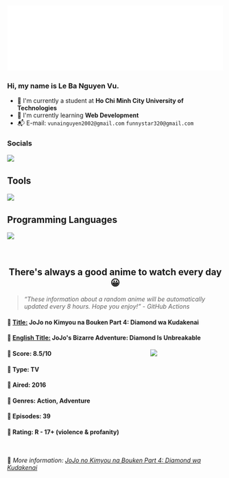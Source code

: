
<img src="svg/nai.svg" />

<br />

<h3>Hi, my name is <strong>Le Ba Nguyen Vu</strong>.</h3>

- 🏫 I'm currently a student at **Ho Chi Minh City University of Technologies**
- 👀 I'm currently learning **Web Development**
- 📬 E-mail: `vunainguyen2002@gmail.com` `funnystar320@gmail.com`


<h3>Socials</h3>
<a target="_blank" href="https://instagram.com/vu.le1352"><img src="https://img.shields.io/badge/Instagram-%23E4405F.svg?style=for-the-badge&logo=Instagram&logoColor=white" /></a>

<p>
  <h2>Tools</h2>
  <a href="https://skillicons.dev">
    <img src="https://skillicons.dev/icons?i=git,dotnet,mongodb,express,react,nodejs,bootstrap,tailwind,laravel,docker&theme=dark" />
  </a>

  <br />

  <h2>Programming Languages</h2>

  <a href="https://skillicons.dev">
    <img src="https://skillicons.dev/icons?i=javascript,typescript,html,css,cs,php&theme=dark" />
  </a>
</p>

<br />

<h2 align="center">There's always a good anime to watch every day 😀</h2>

<blockquote>
<i>
<q>These information about a random anime will be automatically updated every 8 hours. Hope you enjoy!</q> - GitHub Actions
</i>
</blockquote>

<h4>
  <strong>🥭 <u>Title:</u></strong> JoJo no Kimyou na Bouken Part 4: Diamond wa Kudakenai
</h4>

<h4>🌿 <u>English Title:</u> JoJo's Bizarre Adventure: Diamond Is Unbreakable</h4>

<img align="right" width="170" src=https://cdn.myanimelist.net/images/anime/3/79156.jpg />

<h4>🌱 Score: 8.5/10</h4>

<h4>🌲 Type: TV</h4>

<h4>🌴 Aired: 2016</h4>

<h4>🌵 Genres: Action, Adventure</h4>

<h4>🥑 Episodes: 39</h4>

<h4>🍏 Rating: R - 17+ (violence & profanity)</h4>

<br />

🍂 *More information: [JoJo no Kimyou na Bouken Part 4: Diamond wa Kudakenai](https://myanimelist.net/anime/31933/JoJo_no_Kimyou_na_Bouken_Part_4__Diamond_wa_Kudakenai)*
    